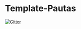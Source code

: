 # Template-Pautas

[![Gitter](https://badges.gitter.im/Template-Latex/Template-Pautas.svg)](https://gitter.im/Template-Latex/Template-Pautas?utm_source=badge&utm_medium=badge&utm_campaign=pr-badge&utm_content=badge)